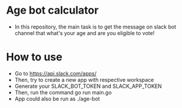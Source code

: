 # Age bot calculator

- In this repository, the main task is to get the message on slack bot channel that what's your age and are you eligible to vote!

# How to use

- Go to https://api.slack.com/apps/
- Then, try to create a new app with respective workspace
- Generate your SLACK_BOT_TOKEN and SLACK_APP_TOKEN
- Then, run the command go run main.go
- App could also be run as ./age-bot
